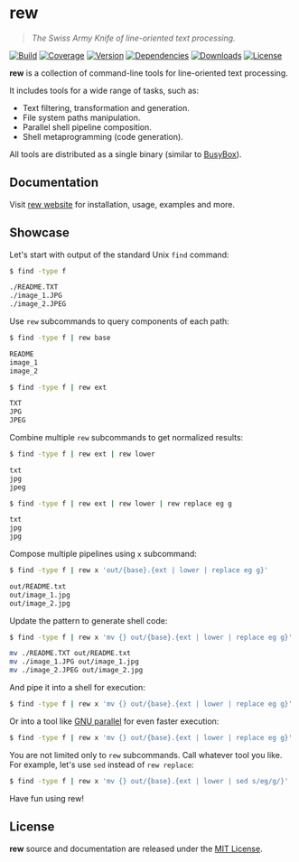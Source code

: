 # rew

> _The Swiss Army Knife of line-oriented text processing._

[![Build](https://img.shields.io/github/actions/workflow/status/jpikl/rew/ci.yml?branch=master)](https://github.com/jpikl/rew/actions/workflows/ci.yml)
[![Coverage](https://img.shields.io/codecov/c/github/jpikl/rew/master?token=9K88E1ZCBU)](https://codecov.io/gh/jpikl/rew)
[![Version](https://img.shields.io/crates/v/rew.svg)](https://crates.io/crates/rew)
[![Dependencies](https://deps.rs/repo/github/jpikl/rew/status.svg)](https://deps.rs/repo/github/jpikl/rew)
[![Downloads](https://img.shields.io/crates/d/rew)](https://crates.io/crates/rew)
[![License](https://img.shields.io/crates/l/rew.svg)](https://github.com/jpikl/rew/blob/master/LICENSE.md)

<!-- ANCHOR: description -->

**rew** is a collection of command-line tools for line-oriented text processing.

It includes tools for a wide range of tasks, such as:

- Text filtering, transformation and generation.
- File system paths manipulation.
- Parallel shell pipeline composition.
- Shell metaprogramming (code generation).

All tools are distributed as a single binary (similar to [BusyBox](https://www.busybox.net)).

<!-- ANCHOR_END: description -->

## Documentation

Visit [rew website](https://jpikl.github.io/rew) for installation, usage, examples and more.

<!-- ANCHOR: showcase -->

## Showcase

Let's start with output of the standard Unix `find` command:

```sh
$ find -type f

./README.TXT
./image_1.JPG
./image_2.JPEG
```

Use `rew` subcommands to query components of each path:

```sh
$ find -type f | rew base

README
image_1
image_2
```

```sh
$ find -type f | rew ext

TXT
JPG
JPEG
```

Combine multiple `rew` subcommands to get normalized results:

```sh
$ find -type f | rew ext | rew lower

txt
jpg
jpeg
```

```sh
$ find -type f | rew ext | rew lower | rew replace eg g

txt
jpg
jpg
```

Compose multiple pipelines using `x` subcommand:

```sh
$ find -type f | rew x 'out/{base}.{ext | lower | replace eg g}'

out/README.txt
out/image_1.jpg
out/image_2.jpg
```

Update the pattern to generate shell code:

```sh
$ find -type f | rew x 'mv {} out/{base}.{ext | lower | replace eg g}'

mv ./README.TXT out/README.txt
mv ./image_1.JPG out/image_1.jpg
mv ./image_2.JPEG out/image_2.jpg
```

And pipe it into a shell for execution:

```sh
$ find -type f | rew x 'mv {} out/{base}.{ext | lower | replace eg g}' | sh
```

Or into a tool like [GNU parallel](https://www.gnu.org/software/parallel/parallel.html) for even faster execution:

```sh
$ find -type f | rew x 'mv {} out/{base}.{ext | lower | replace eg g}' | parallel
```

You are not limited only to `rew` subcommands. Call whatever tool you like.
For example, let's use `sed` instead of `rew replace`:

```sh
$ find -type f | rew x 'mv {} out/{base}.{ext | lower | sed s/eg/g/}' | sh
```

Have fun using rew!

<!-- ANCHOR_END: showcase -->

## License

**rew** source and documentation are released under the [MIT License](LICENSE.md).
